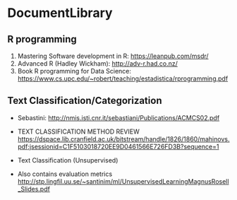 # DocumentLibrary


## R programming
1. Mastering Software development in R: https://leanpub.com/msdr/
2. Advanced R (Hadley Wickham): http://adv-r.had.co.nz/
3. Book R programming for Data Science: https://www.cs.upc.edu/~robert/teaching/estadistica/rprogramming.pdf


## Text Classification/Categorization
* Sebastini: http://nmis.isti.cnr.it/sebastiani/Publications/ACMCS02.pdf

* TEXT CLASSIFICATION METHOD REVIEW
https://dspace.lib.cranfield.ac.uk/bitstream/handle/1826/1860/mahinovs.pdf;jsessionid=C1F5103018720EE9D0461566E726FD3B?sequence=1

* Text Classification (Unsupervised)
- Also contains evaluation metrics
http://stp.lingfil.uu.se/~santinim/ml/UnsupervisedLearningMagnusRosell_Slides.pdf

